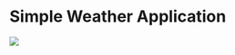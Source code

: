# Simple Weather Application 

<p><img align="center" src="https://telegra.ph/file/53b6f8ac3d4c269956cb1.jpg"></p>
